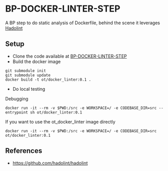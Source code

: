 # BP-DOCKER-LINTER-STEP
A BP step to do static analysis of Dockerfile, behind the scene it leverages [Hadolint](https://github.com/hadolint/hadolint)

## Setup
* Clone the code available at [BP-DOCKER-LINTER-STEP](https://github.com/OT-BUILDPIPER-MARKETPLACE/BP-DOCKER-LINTER-STEP)
* Build the docker image
```
git submodule init
git submodule update
docker build -t ot/docker_linter:0.1 .
```
* Do local testing

Debugging
```
docker run -it --rm -v $PWD:/src -e WORKSPACE=/ -e CODEBASE_DIR=src --entrypoint sh ot/docker_linter:0.1
```

If you want to use the ot_docker_linter image directly
```
docker run -it --rm -v $PWD:/src -e WORKSPACE=/ -e CODEBASE_DIR=src ot/docker_linter:0.1
```

## References
* https://github.com/hadolint/hadolint